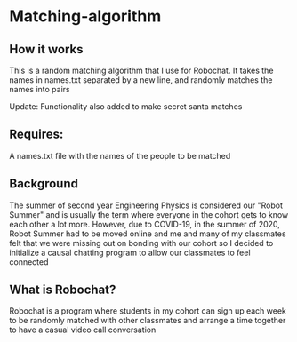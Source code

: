# Matching-algorithm
## How it works
This is a random matching algorithm that I use for Robochat. It takes the names in names.txt separated by a new line, and randomly matches the names into pairs

Update: Functionality also added to make secret santa matches 

## Requires:
A names.txt file with the names of the people to be matched

## Background
The summer of second year Engineering Physics is considered our "Robot Summer" and is usually the term where everyone in the cohort gets to know each other a lot more. However, due to COVID-19, in the summer of 2020, Robot Summer had to be moved online and me and many of my classmates felt that we were missing out on bonding with our cohort so I decided to initialize a causal chatting program to allow our classmates to feel connected

## What is Robochat?
Robochat is a program where students in my cohort can sign up each week to be randomly matched with other classmates and arrange a time together to have a casual video call conversation
